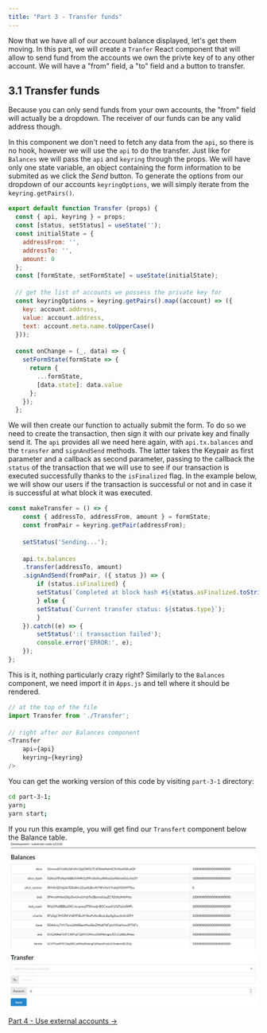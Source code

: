 ```yaml
---
title: "Part 3 - Transfer funds"
---
```


Now that we have all of our account balance displayed, let's get them moving. In this part, we will create a `Tranfer` React component that will allow to send fund from the accounts we own the privte key of to any other account. We will have a "from" field, a "to" field and a button to transfer.


## 3.1 Transfer funds

Because you can only send funds from your own accounts, the "from" field will actually be a dropdown. The receiver of our funds can be any valid address though.

In this component we don't need to fetch any data from the `api`, so there is no hook, however we will use the `api` to do the transfer. Just like for `Balances` we will pass the `api` and `keyring` through the props. We will have only one state variable, an object containing the form information to be submited as we click the *Send* button.
To generate the options from our dropdown of our accounts `keyringOptions`, we will simply iterate from the `keyring.getPairs()`.

```js
export default function Transfer (props) {
  const { api, keyring } = props;
  const [status, setStatus] = useState('');
  const initialState = {
    addressFrom: '',
    addressTo: '',
    amount: 0
  };
  const [formState, setFormState] = useState(initialState);

  // get the list of accounts we possess the private key for
  const keyringOptions = keyring.getPairs().map((account) => ({
    key: account.address,
    value: account.address,
    text: account.meta.name.toUpperCase()
  }));

  const onChange = (_, data) => {
    setFormState(formState => {
      return {
        ...formState,
        [data.state]: data.value
      };
    });
  };
```

We will then create our function to actually submit the form. To do so we need to create the transaction, then sign it with our private key and finally send it. The `api` provides all we need here again, with `api.tx.balances` and the `transfer` and `signAndSend` methods. The latter takes the Keypair as first parameter and a callback as second parameter, passing to the callback the `status` of the transaction that we will use to see if our transaction is executed successfully thanks to the `isFinalized` flag. In the example below, we will show our users if the transaction is successful or not and in case it is successful at what block it was executed. 

```js
const makeTransfer = () => {
    const { addressTo, addressFrom, amount } = formState;
    const fromPair = keyring.getPair(addressFrom);

    setStatus('Sending...');

    api.tx.balances
    .transfer(addressTo, amount)
    .signAndSend(fromPair, ({ status }) => {
        if (status.isFinalized) {
        setStatus(`Completed at block hash #${status.asFinalized.toString()}`);
        } else {
        setStatus(`Current transfer status: ${status.type}`);
        }
    }).catch((e) => {
        setStatus(':( transaction failed');
        console.error('ERROR:', e);
    });
};
```

This is it, nothing particularly crazy right?
Similarly to the `Balances` component, we need import it in `Apps.js` and tell where it should be rendered.

```js
// at the top of the file
import Transfer from './Transfer';

// right after our Balances component
<Transfer
    api={api}
    keyring={keyring}
/>
```

You can get the working version of this code by visiting `part-3-1` directory:

```bash
cd part-3-1;
yarn;
yarn start;
```
If you run this example, you will get find our `Transfert` component below the Balance table.
![All balances](./assets/part-3-1.jpg)

[Part 4 - Use external accounts ->](part-4-use-external-accounts.md)